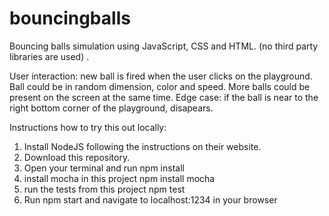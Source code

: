 # bouncingballs

 Bouncing balls simulation using JavaScript, CSS and HTML. (no third party libraries are used) . 
 
 User interaction: new ball is fired when the user clicks on the playground.
 Ball could be in random dimension, color and speed. 
 More balls could be present on the screen at the same time. 
 Edge case: if the ball is near to the right bottom corner of the playground, disapears. 
 
 
Instructions how to try this out locally: 

1. Install NodeJS following the instructions on their website.
2. Download this repository.
3. Open your terminal and run npm install
4. install mocha in this project npm install mocha
5. run the tests from this project npm test
6. Run npm start and navigate to localhost:1234 in your browser




